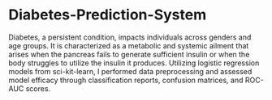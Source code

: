 # Diabetes-Prediction-System
Diabetes, a persistent condition, impacts individuals across genders and age groups. It is characterized as a metabolic and systemic ailment that arises when the pancreas fails to generate sufficient insulin or when the body struggles to utilize the insulin it produces. Utilizing logistic regression models from sci-kit-learn, I performed data preprocessing and assessed model efficacy through classification reports, confusion matrices, and ROC-AUC scores.
